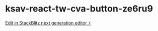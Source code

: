 # ksav-react-tw-cva-button-ze6ru9

[Edit in StackBlitz next generation editor ⚡️](https://stackblitz.com/~/github.com/k-sav/ksav-react-tw-cva-button-ze6ru9)